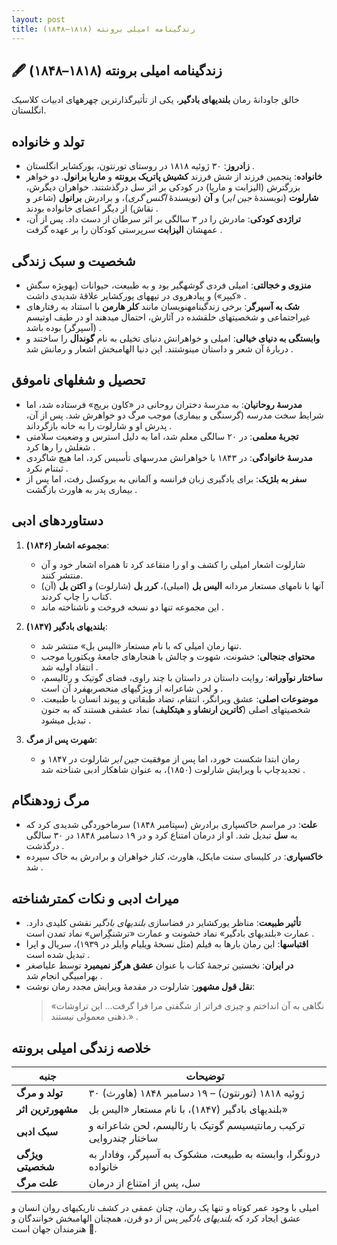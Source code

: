```yaml
---
layout: post
title: زندگینامه امیلی برونته (۱۸۱۸–۱۸۴۸)
---
```


## 🖋️ زندگینامه امیلی برونته (۱۸۱۸–۱۸۴۸)  
خالق جاودانهٔ رمان **بلندیهای بادگیر**، یکی از تأثیرگذارترین چهرههای ادبیات کلاسیک انگلستان.

## **تولد و خانواده**  
- **زادروز**: ۳۰ ژوئیه ۱۸۱۸ در روستای تورنتون، یورکشایر انگلستان .  
- **خانواده**: پنجمین فرزند از شش فرزند **کشیش پاتریک برونته** و **ماریا برانول**. دو خواهر بزرگترش (الیزابت و ماریا) در کودکی بر اثر سل درگذشتند. خواهران دیگرش، **شارلوت** (نویسندهٔ *جین ایر*) و **آن** (نویسندهٔ *اگنس گری*)، و برادرش **برانول** (شاعر و نقاش) از دیگر اعضای خانواده بودند .  
- **تراژدی کودکی**: مادرش را در ۳ سالگی بر اثر سرطان از دست داد. پس از آن، عمهشان **الیزابت** سرپرستی کودکان را بر عهده گرفت .

## **شخصیت و سبک زندگی**  
- **منزوی و خجالتی**: امیلی فردی گوشهگیر بود و به طبیعت، حیوانات (بهویژه سگش «کیپر») و پیادهروی در تپههای یورکشایر علاقهٔ شدیدی داشت .  
- **شک به آسپرگر**: برخی زندگینامهنویسان مانند **کلر هارمن** با استناد به رفتارهای غیراجتماعی و شخصیتهای خلقشده در آثارش، احتمال میدهند او در طیف اوتیسم (آسپرگر) بوده باشد .  
- **وابستگی به دنیای خیالی**: امیلی و خواهرانش دنیای تخیلی به نام **گوندال** را ساختند و دربارهٔ آن شعر و داستان مینوشتند. این دنیا الهامبخش اشعار و رمانش شد .

## **تحصیل و شغلهای ناموفق**  
- **مدرسهٔ روحانیان**: به مدرسهٔ دختران روحانی در «کاون بریج» فرستاده شد، اما شرایط سخت مدرسه (گرسنگی و بیماری) موجب مرگ دو خواهرش شد. پس از آن، پدرش او و شارلوت را به خانه بازگرداند .  
- **تجربهٔ معلمی**: در ۲۰ سالگی معلم شد، اما به دلیل استرس و وضعیت سلامتی شغلش را رها کرد .  
- **مدرسهٔ خانوادگی**: در ۱۸۴۳ با خواهرانش مدرسهای تأسیس کرد، اما هیچ شاگردی ثبتنام نکرد .  
- **سفر به بلژیک**: برای یادگیری زبان فرانسه و آلمانی به بروکسل رفت، اما پس از بیماری پدر به هاورث بازگشت .

## **دستاوردهای ادبی**  
1. **مجموعه اشعار (۱۸۴۶)**:  
   - شارلوت اشعار امیلی را کشف و او را متقاعد کرد تا همراه اشعار خود و آن منتشر کنند.  
   - آنها با نامهای مستعار مردانه **الیس بل** (امیلی)، **کرر بل** (شارلوت) و **اکتن بل** (آن) کتاب را چاپ کردند.  
   - این مجموعه تنها دو نسخه فروخت و ناشناخته ماند .  

2. **بلندیهای بادگیر (۱۸۴۷)**:  
   - تنها رمان امیلی که با نام مستعار «الیس بل» منتشر شد.  
   - **محتوای جنجالی**: خشونت، شهوت و چالش با هنجارهای جامعهٔ ویکتوریا موجب انتقاد اولیه شد .  
   - **ساختار نوآورانه**: روایت داستان در داستان با چند راوی، فضای گوتیک و رئالیسم، و لحن شاعرانه از ویژگیهای منحصربهفرد آن است .  
   - **موضوعات اصلی**: عشق ویرانگر، انتقام، تضاد طبقاتی و پیوند انسان با طبیعت. شخصیتهای اصلی (**کاترین ارنشاو** و **هیتکلیف**) نماد عشقی هستند که به جنون تبدیل میشود .  

3. **شهرت پس از مرگ**:  
   - رمان ابتدا شکست خورد، اما پس از موفقیت *جین ایر* شارلوت در ۱۸۴۷ و تجدیدچاپ با ویرایش شارلوت (۱۸۵۰)، به عنوان شاهکار ادبی شناخته شد .

## **مرگ زودهنگام**  
- **علت**: در مراسم خاکسپاری برادرش (سپتامبر ۱۸۴۸) سرماخوردگی شدیدی کرد که به **سل** تبدیل شد. او از درمان امتناع کرد و در ۱۹ دسامبر ۱۸۴۸ در ۳۰ سالگی درگذشت .  
- **خاکسپاری**: در کلیسای سنت مایکل، هاورث، کنار خواهران و برادرش به خاک سپرده شد .

## **میراث ادبی و نکات کمترشناخته**  
- **تأثیر طبیعت**: مناظر یورکشایر در فضاسازی *بلندیهای بادگیر* نقشی کلیدی دارد. عمارت «بلندیهای بادگیر» نماد خشونت و عمارت «ترشنگِراس» نماد تمدن است .  
- **اقتباسها**: این رمان بارها به فیلم (مثل نسخهٔ ویلیام وایلر در ۱۹۳۹)، سریال و اپرا تبدیل شده است .  
- **در ایران**: نخستین ترجمهٔ کتاب با عنوان **عشق هرگز نمیمیرد** توسط علیاصغر بهرامبیگی انجام شد .  
- **نقل قول مشهور**: شارلوت در مقدمهٔ ویرایش مجدد رمان نوشت:  
  > «نگاهی به آن انداختم و چیزی فراتر از شگفتی مرا فرا گرفت... این تراوشات ذهنی معمولی نیستند.» .

## خلاصه زندگی امیلی برونته  

| **جنبه**         | **توضیحات**                                                                 |
|------------------|-----------------------------------------------------------------------------|
| **تولد و مرگ**   | ۳۰ ژوئیه ۱۸۱۸ (تورنتون) – ۱۹ دسامبر ۱۸۴۸ (هاورث)                            |
| **مشهورترین اثر**| بلندیهای بادگیر (۱۸۴۷)، با نام مستعار «الیس بل»                              |
| **سبک ادبی**     | ترکیب رمانتیسیسم گوتیک با رئالیسم، لحن شاعرانه و ساختار چندروایی           |
| **ویژگی شخصیتی** | درونگرا، وابسته به طبیعت، مشکوک به آسپرگر، وفادار به خانواده               |
| **علت مرگ**      | سل، پس از امتناع از درمان                                                   |

امیلی با وجود عمر کوتاه و تنها یک رمان، چنان عمقی در کشف تاریکیهای روان انسان و عشق ایجاد کرد که *بلندیهای بادگیر* پس از دو قرن، همچنان الهامبخش خوانندگان و هنرمندان جهان است 🌹.
